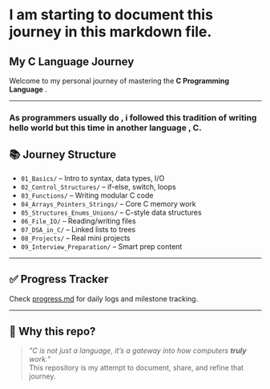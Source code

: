 # I am starting to document this journey in this markdown file.
## My C Language Journey
Welcome to my personal journey of mastering the **C Programming Language** .

---
### As programmers usually do , i followed this tradition of writing hello world but this time in another language , C.  
## 📚 Journey Structure

- `01_Basics/` – Intro to syntax, data types, I/O
- `02_Control_Structures/` – if-else, switch, loops
- `03_Functions/` – Writing modular C code
- `04_Arrays_Pointers_Strings/` – Core C memory work
- `05_Structures_Enums_Unions/` – C-style data structures
- `06_File_IO/` – Reading/writing files
- `07_DSA_in_C/` – Linked lists to trees
- `08_Projects/` – Real mini projects
- `09_Interview_Preparation/` – Smart prep content

---

## ✅ Progress Tracker

Check [progress.md](progress.md) for daily logs and milestone tracking.

---

## 🌱 Why this repo?

> _"C is not just a language, it’s a gateway into how computers **truly** work."_  
This repository is my attempt to document, share, and refine that journey.



